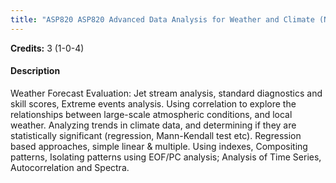 ```yaml
---
title: "ASP820 ASP820 Advanced Data Analysis for Weather and Climate (Not allowed for : Any program other than AST and ASZ)"
---
```

**Credits:** 3 (1-0-4)

#### Description
Weather Forecast Evaluation: Jet stream analysis, standard diagnostics and skill scores, Extreme events analysis. Using correlation to explore the relationships between large-scale atmospheric conditions, and local weather. Analyzing trends in climate data, and determining if they are statistically significant (regression, Mann-Kendall test etc). Regression based approaches, simple linear & multiple. Using indexes, Compositing patterns, Isolating patterns using EOF/PC analysis; Analysis of Time Series, Autocorrelation and Spectra.